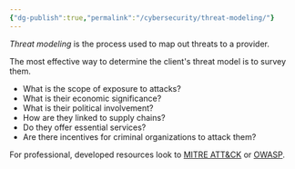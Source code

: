 ```yaml
---
{"dg-publish":true,"permalink":"/cybersecurity/threat-modeling/"}
---
```


*Threat modeling* is the process used to map out threats to a provider.

The most effective way to determine the client's threat model is to survey them.

* What is the scope of exposure to attacks?
* What is their economic significance?
* What is their political involvement?
* How are they linked to supply chains?
* Do they offer essential services?
* Are there incentives for criminal organizations to attack them?

For professional, developed resources look to [MITRE ATT&CK](https://attack.mitre.org) or [OWASP](https://cheatsheetseries.owasp.org/cheatsheets/Threat_Modeling_Cheat_Sheet.html).

